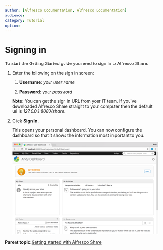 ```yaml
---
author: [Alfresco Documentation, Alfresco Documentation]
audience: 
category: Tutorial
option: 
---
```


# Signing in

To start the Getting Started guide you need to sign in to Alfresco Share.

1.  Enter the following on the sign in screen:

    1.  **Username**: *your user name*

    2.  **Password**: *your password*

    **Note:** You can get the sign in URL from your IT team. If you've downloaded Alfresco Share straight to your computer then the default url is *127.0.0.1:8080/share*.

2.  Click **Sign In**.

    This opens your personal dashboard. You can now configure the dashboard so that it shows the information most important to you.

    ![Your Personal Dashboard](../images/gs-firstlogin.png)


**Parent topic:**[Getting started with Alfresco Share](../concepts/gs-intro.md)

